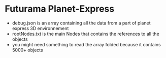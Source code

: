 # Futurama Planet-Express
- debug.json is an array containing all the data from a part of planet express 3D environnement
- rootNodes.txt is the main Nodes that contains the references to all the objects
- you might need something to read the array folded because it contains 5000+ objects
